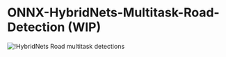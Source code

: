# ONNX-HybridNets-Multitask-Road-Detection (WIP)

![!HybridNets Road multitask detections](https://github.com/ibaiGorordo/ONNX-HybridNets-Multitask-Road-Detection/blob/main/doc/img/output.jpg)
 
